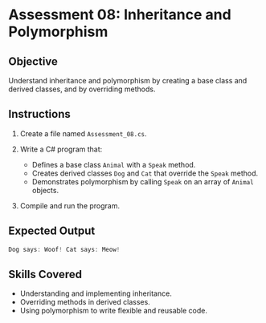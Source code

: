 # Assessment 08: Inheritance and Polymorphism

## Objective

Understand inheritance and polymorphism by creating a base class and derived classes, and by overriding methods.

## Instructions

1. Create a file named `Assessment_08.cs`.
2. Write a C# program that:
   - Defines a base class `Animal` with a `Speak` method.
   - Creates derived classes `Dog` and `Cat` that override the `Speak` method.
   - Demonstrates polymorphism by calling `Speak` on an array of `Animal` objects.

3. Compile and run the program.

## Expected Output

```c#
Dog says: Woof! Cat says: Meow!
```

## Skills Covered

- Understanding and implementing inheritance.
- Overriding methods in derived classes.
- Using polymorphism to write flexible and reusable code.
